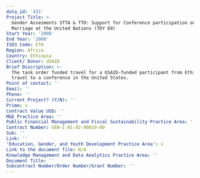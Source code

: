 ```yaml
---
data_id: '431'
Project Title: >-
  Gender Assesments STTA & TTO: Support for Conference participation on Child
  Marriage at the United Nations (TDY 69)
Start Year: '2008'
End Year: '2008'
ISO3 Code: ETH
Region: Africa
Country: Ethiopia
Client/ Donor: USAID
Brief Discription: >-
  The task order funded travel for a USAID-funded participant from Ethiopia to
  travel to a conference in the United States.
Point of contact: ''
Email: ''
Phone: ''
Current Project? (Y/N): ''
Prime: x
Contract Value USD: ''
M&E Practice Area: ''
Public Financial Management and Fiscal Sustainability Practice Area: ''
Contract Number: GEW-I-01-02-00019-00
Sub: ''
Link: ''
'Education, Gender, and Youth Development Practice Area': x
Link to the document file: N/A
Knowledge Management and Data Analytics Practice Area: ''
Document Title: ''
Subcontract Number/Order Number/Grant Number: ''
---
```


